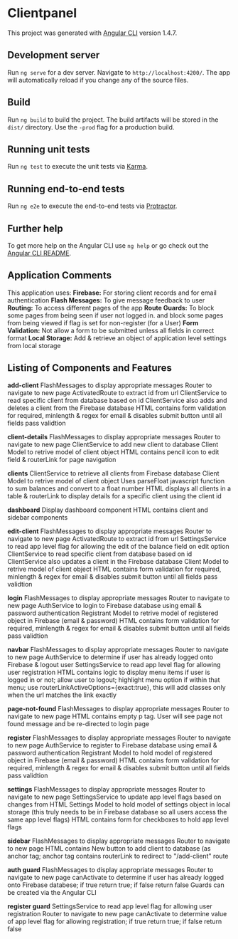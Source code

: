 # Clientpanel

This project was generated with [Angular CLI](https://github.com/angular/angular-cli) version 1.4.7.

## Development server

Run `ng serve` for a dev server. Navigate to `http://localhost:4200/`. The app will automatically reload if you change any of the source files.

## Build

Run `ng build` to build the project. The build artifacts will be stored in the `dist/` directory. Use the `-prod` flag for a production build.

## Running unit tests

Run `ng test` to execute the unit tests via [Karma](https://karma-runner.github.io).

## Running end-to-end tests

Run `ng e2e` to execute the end-to-end tests via [Protractor](http://www.protractortest.org/).

## Further help

To get more help on the Angular CLI use `ng help` or go check out the [Angular CLI README](https://github.com/angular/angular-cli/blob/master/README.md).

## Application Comments
This application uses:
**Firebase:** For storing client records and for email authentication
**Flash Messages:** To give message feedback to user
**Routing:** To access different pages of the app
**Route Guards:** To block some pages from being seen if user not logged in.
and block some pages from being viewed if flag is set for non-register (for a User)
**Form Validation:** Not allow a form to be submitted unless all fields in correct format
**Local Storage:** Add & retrieve an object of application level settings from local storage
## Listing of Components and Features
**add-client**
FlashMessages to display appropriate messages
Router to navigate to new page
ActivatedRoute to extract id from url
ClientService to read specific client from database based on id
ClientService also adds and deletes a client from the Firebase database
HTML contains form validation for required, minlength & regex for email & disables submit button until all fields pass validtion

**client-details**
FlashMessages to display appropriate messages
Router to navigate to new page
ClientService to add new client to database
Client Model to retrive model of client object
HTML contains pencil icon to edit field & routerLink for page navigation

**clients**
ClientService to retrieve all clients from Firebase database
Client Model to retrive model of client object
Uses parseFloat javascript function to sum balances and convert to a float number
HTML displays all clients in a table & routerLink to display details for a specific client using the client id

**dashboard**
Display dashboard component
HTML contains client and sidebar components

**edit-client**
FlashMessages to display appropriate messages
Router to navigate to new page
ActivatedRoute to extract id from url
SettingsService to read app level flag for allowing the edit of the balance field on edit option
ClientService to read specific client from database based on id
ClientService also updates a client in the Firebase database
Client Model to retrive model of client object
HTML contains form validation for required, minlength & regex for email & disables submit button until all fields pass validtion

**login**
FlashMessages to display appropriate messages
Router to navigate to new page
AuthService to login to Firebase database using email & password authentication
Registrant Model to retrive model of registered object in Firebase (email & password)
HTML contains form validation for required, minlength & regex for email & disables submit button until all fields pass validtion

**navbar**
FlashMessages to display appropriate messages
Router to navigate to new page
AuthService to determine if user has already logged onto Firebase & logout user
SettingsService to read app level flag for allowing user registration
HTML contains logic to display menu items if user is logged in or not; allow user to logout; highlight menu option if within that menu; use routerLinkActiveOptions={exact:true}, this will add classes only when the url matches the link exactly

**page-not-found**
FlashMessages to display appropriate messages
Router to navigate to new page
HTML contains empty p tag. User will see page not found message and be re-directed to login page

**register**
FlashMessages to display appropriate messages
Router to navigate to new page
AuthService to register to Firebase database using email & password authentication
Registrant Model to hold model of registered object in Firebase (email & password)
HTML contains form validation for required, minlength & regex for email & disables submit button until all fields pass validtion

**settings**
FlashMessages to display appropriate messages
Router to navigate to new page
SettingsService to update app level flags based on changes from HTML
Settings Model to hold model of settings object in local storage (this truly needs to be in Firebase database so all users access the same app level flags)
HTML contains form for checkboxes to hold app level flags

**sidebar**
FlashMessages to display appropriate messages
Router to navigate to new page
HTML contains New button to add client to database (as anchor tag; anchor tag contains routerLink to redirect to "/add-client" route

**auth guard**
FlashMessages to display appropriate messages
Router to navigate to new page
canActivate to determine if user has already logged onto Firebase databese; if true return true; if false return false
Guards can be created via the Angular CLI

**register guard**
SettingsService to read app level flag for allowing user registration
Router to navigate to new page
canActivate to determine value of app level flag for allowing registration; if true return true; if false return false